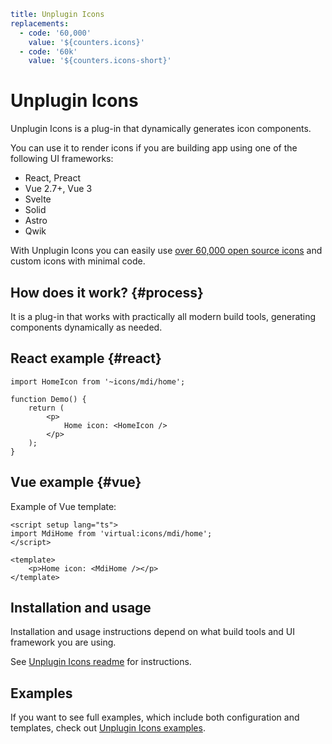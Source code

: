 ```yaml
title: Unplugin Icons
replacements:
  - code: '60,000'
    value: '${counters.icons}'
  - code: '60k'
    value: '${counters.icons-short}'
```

# Unplugin Icons

Unplugin Icons is a plug-in that dynamically generates icon components.

You can use it to render icons if you are building app using one of the following UI frameworks:

- React, Preact
- Vue 2.7+, Vue 3
- Svelte
- Solid
- Astro
- Qwik

With Unplugin Icons you can easily use [over 60,000 open source icons](/docs/icons/icon-data.md) and custom icons with minimal code.

## How does it work? {#process}

It is a plug-in that works with practically all modern build tools, generating components dynamically as needed.

## React example {#react}

```tsx
import HomeIcon from '~icons/mdi/home';

function Demo() {
	return (
		<p>
			Home icon: <HomeIcon />
		</p>
	);
}
```

## Vue example {#vue}

Example of Vue template:

```vue
<script setup lang="ts">
import MdiHome from 'virtual:icons/mdi/home';
</script>

<template>
	<p>Home icon: <MdiHome /></p>
</template>
```

## Installation and usage

Installation and usage instructions depend on what build tools and UI framework you are using.

See [Unplugin Icons readme](https://github.com/antfu/unplugin-icons) for instructions.

## Examples

If you want to see full examples, which include both configuration and templates, check out [Unplugin Icons examples](https://github.com/antfu/unplugin-icons/tree/main/examples).
